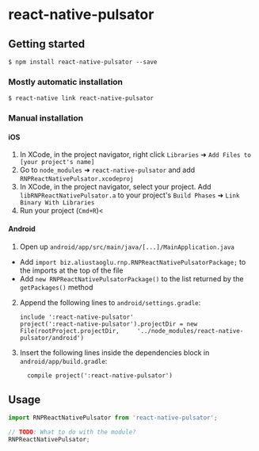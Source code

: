 # react-native-pulsator

## Getting started

`$ npm install react-native-pulsator --save`

### Mostly automatic installation

`$ react-native link react-native-pulsator`

### Manual installation


#### iOS

1. In XCode, in the project navigator, right click `Libraries` ➜ `Add Files to [your project's name]`
2. Go to `node_modules` ➜ `react-native-pulsator` and add `RNPReactNativePulsator.xcodeproj`
3. In XCode, in the project navigator, select your project. Add `libRNPReactNativePulsator.a` to your project's `Build Phases` ➜ `Link Binary With Libraries`
4. Run your project (`Cmd+R`)<

#### Android

1. Open up `android/app/src/main/java/[...]/MainApplication.java`
  - Add `import biz.aliustaoglu.rnp.RNPReactNativePulsatorPackage;` to the imports at the top of the file
  - Add `new RNPReactNativePulsatorPackage()` to the list returned by the `getPackages()` method
2. Append the following lines to `android/settings.gradle`:
  	```
  	include ':react-native-pulsator'
  	project(':react-native-pulsator').projectDir = new File(rootProject.projectDir, 	'../node_modules/react-native-pulsator/android')
  	```
3. Insert the following lines inside the dependencies block in `android/app/build.gradle`:
  	```
      compile project(':react-native-pulsator')
  	```


## Usage
```javascript
import RNPReactNativePulsator from 'react-native-pulsator';

// TODO: What to do with the module?
RNPReactNativePulsator;
```
